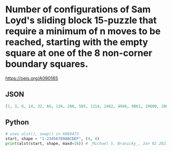 # Number of configurations of Sam Loyd's sliding block 15\-puzzle that require a minimum of n moves to be reached, starting with the empty square at one of the 8 non\-corner boundary squares\.
https://oeis.org/A090165
## JSON
```JSON
[1, 3, 6, 14, 32, 66, 134, 280, 585, 1214, 2462, 4946, 9861, 19600, 38688, 76086, 148435, 288098, 554970, 1062628, 2016814, 3800682, 7093209, 13127364, 24053454, 43657576, 78382622, 139237375]
```
## Python
```Python
# uses alst(), swap() in A089473
start, shape = "1-23456789ABCDEF", (4, 4)
print(alst(start, shape, maxd=16)) # _Michael S. Branicky_, Jan 02 2021
```
